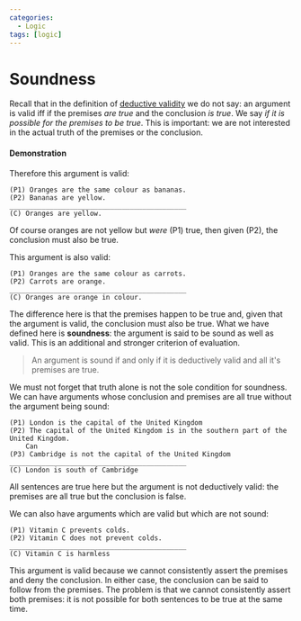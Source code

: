 ```yaml
---
categories:
  - Logic
tags: [logic]
---
```


# Soundness

Recall that in the definition of [deductive validity](Validity%20and%20entailment.md#validity) we do not say: an argument is valid iff if the premises _are true_ and the conclusion _is true_. We say _if it is possible for the premises to be true_. This is important: we are not interested in the actual truth of the premises or the conclusion.

#### Demonstration

Therefore this argument is valid:

```
(P1) Oranges are the same colour as bananas.
(P2) Bananas are yellow.
____________________________________________
(C) Oranges are yellow.
```

Of course oranges are not yellow but _were_ (P1) true, then given (P2), the conclusion must also be true.

This argument is also valid:

```
(P1) Oranges are the same colour as carrots.
(P2) Carrots are orange.
____________________________________________
(C) Oranges are orange in colour.
```

The difference here is that the premises happen to be true and, given that the argument is valid, the conclusion must also be true. What we have defined here is **soundness**: the argument is said to be sound as well as valid. This is an additional and stronger criterion of evaluation.

> An argument is sound if and only if it is deductively valid and all it's premises are true.

We must not forget that truth alone is not the sole condition for soundness. We can have arguments whose conclusion and premises are all true without the argument being sound:

```
(P1) London is the capital of the United Kingdom
(P2) The capital of the United Kingdom is in the southern part of the United Kingdom.
    Can
(P3) Cambridge is not the capital of the United Kingdom
____________________________________________
(C) London is south of Cambridge
```

All sentences are true here but the argument is not deductively valid: the premises are all true but the conclusion is false.

We can also have arguments which are valid but which are not sound:

```
(P1) Vitamin C prevents colds.
(P2) Vitamin C does not prevent colds.
____________________________________________
(C) Vitamin C is harmless
```

This argument is valid because we cannot consistently assert the premises and deny the conclusion. In either case, the conclusion can be said to follow from the premises. The problem is that we cannot consistently assert both premises: it is not possible for both sentences to be true at the same time.
